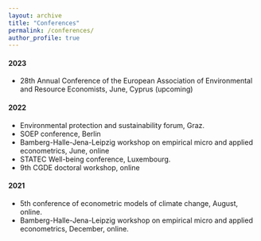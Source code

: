 ```yaml
---
layout: archive
title: "Conferences"
permalink: /conferences/
author_profile: true
---
```


#### 2023
* 28th Annual Conference of the European Association of Environmental and Resource Economists, June, Cyprus (upcoming)

#### 2022

* Environmental protection and sustainability forum, Graz.
* SOEP conference, Berlin
* Bamberg-Halle-Jena-Leipzig workshop on empirical micro and applied econometrics, June, online
* STATEC Well-being conference, Luxembourg.
* 9th CGDE doctoral workshop, online

#### 2021
* 5th conference of econometric models of climate change, August, online.
* Bamberg-Halle-Jena-Leipzig workshop on empirical micro and applied econometrics, December, online.
